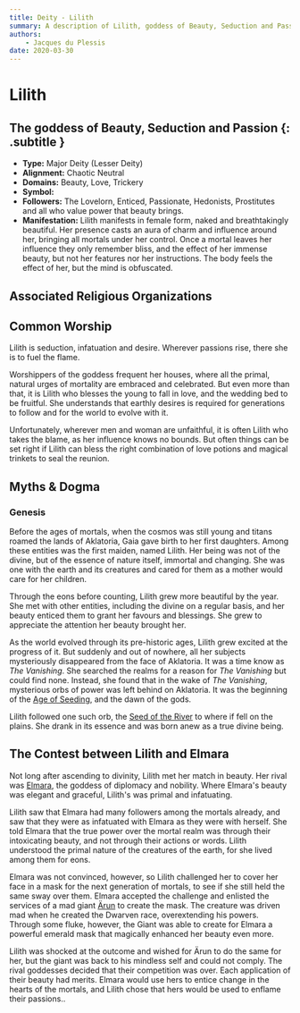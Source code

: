 ```yaml
---
title: Deity - Lilith
summary: A description of Lilith, goddess of Beauty, Seduction and Passion.
authors:
    - Jacques du Plessis
date: 2020-03-30
---
```

# Lilith
## The goddess of Beauty, Seduction and Passion {: .subtitle }

* **Type:** Major Deity (Lesser Deity)
* **Alignment:** Chaotic Neutral
* **Domains:** Beauty, Love, Trickery
* **Symbol:** 
* **Followers:** The Lovelorn, Enticed, Passionate, Hedonists, Prostitutes and all who value power that beauty brings.
* **Manifestation:**  Lilith manifests in female form, naked and breathtakingly beautiful.  Her presence casts an aura of charm and influence around her, bringing all mortals under her control. Once a mortal leaves her influence they only remember bliss, and the effect of her immense beauty, but not her features nor her instructions. The body feels the effect of her, but the mind is obfuscated.

## Associated Religious Organizations

## Common Worship
Lilith is seduction, infatuation and desire.  Wherever passions rise, there she is to fuel the flame.

Worshippers of the goddess frequent her houses, where all the primal, natural urges of mortality are embraced and celebrated.  But even more than that, it is Lilith who blesses the young to fall in love, and the wedding bed to be fruitful.  She understands that earthly desires is required for generations to follow and for the world to evolve with it.

Unfortunately, wherever men and woman are unfaithful, it is often Lilith who takes the blame, as her influence knows no bounds.  But often things can be set right if Lilith can bless the right combination of love potions and magical trinkets to seal the reunion.

## Myths & Dogma
### Genesis
Before the ages of mortals, when the cosmos was still young and titans roamed the lands of Aklatoria, Gaia gave birth to her first daughters.  Among these entities was the first maiden, named Lilith. Her being was not of the divine, but of the essence of nature itself, immortal and changing.  She was one with the earth and its creatures and cared for them as a mother would care for her children.

Through the eons before counting, Lilith grew more beautiful by the year.  She met with other entities, including the divine on a regular basis, and her beauty enticed them to grant her favours and blessings.  She grew to appreciate the attention her beauty brought her.

As the world evolved through its pre-historic ages, Lilith grew excited at the progress of it. But suddenly and out of nowhere, all her subjects mysteriously disappeared from the face of Aklatoria.  It was a time know as _The Vanishing_. She searched the realms for a reason for _The Vanishing_ but could find none.  Instead, she found that in the wake of _The Vanishing_, mysterious orbs of power was left behind on Aklatoria. It was the beginning of the [Age of Seeding](/history/ages/age_of_seeding), and the dawn of the gods.

Lilith followed one such orb, the [Seed of the River](/history/myths/seeds_of_life#the-seed-of-the-river) to where if fell on the plains.  She drank in its essence and was born anew as a true divine being.

## The Contest between Lilith and Elmara
Not long after ascending to divinity, Lilith met her match in beauty.  Her rival was [Elmara](/religion/deities/elmara), the goddess of diplomacy and nobility.  Where Elmara's beauty was elegant and graceful, Lilith's was primal and infatuating.

Lilith saw that Elmara had many followers among the mortals already, and saw that they were as infatuated with Elmara as they were with herself.  She told Elmara that the true power over the mortal realm was through their intoxicating beauty, and not through their actions or words.  Lilith understood the primal nature of the creatures of the earth, for she lived among them for eons.

Elmara was not convinced, however, so Lilith challenged her to cover her face in a mask for the next generation of mortals, to see if she still held the same sway over them.  Elmara accepted the challenge and enlisted the services of a mad giant [Ärun](/history/myths/creation_dwarves) to create the mask. The creature was driven mad when he created the Dwarven race, overextending his powers.  Through some fluke, however, the Giant was able to create for Elmara a powerful emerald mask that magically enhanced her beauty even more.

Lilith was shocked at the outcome and wished for Ärun to do the same for her, but the giant was back to his mindless self and could not comply. The rival goddesses decided that their competition was over.  Each application of their beauty had merits.  Elmara would use hers to entice change in the hearts of the mortals, and Lilith chose that hers would be used to enflame their passions..